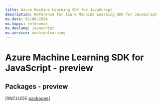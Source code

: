 ```yaml
---
title: Azure Machine Learning SDK for JavaScript
description: Reference for Azure Machine Learning SDK for JavaScript
ms.date: 02/06/2024
ms.topic: reference
ms.devlang: javascript
ms.service: machinelearning
---
```

# Azure Machine Learning SDK for JavaScript - preview
## Packages - preview
[!INCLUDE [packages](machine-learning-index.md)]
